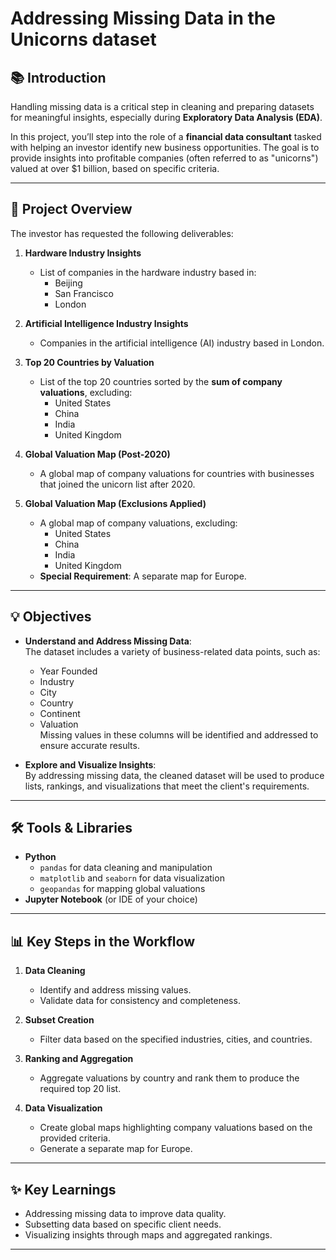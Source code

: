 # Addressing Missing Data in the Unicorns dataset

## 📚 Introduction

Handling missing data is a critical step in cleaning and preparing datasets for meaningful insights, especially during **Exploratory Data Analysis (EDA)**. 

In this project, you’ll step into the role of a **financial data consultant** tasked with helping an investor identify new business opportunities. The goal is to provide insights into profitable companies (often referred to as "unicorns") valued at over $1 billion, based on specific criteria.

---

## 🔂 Project Overview

The investor has requested the following deliverables:

1. **Hardware Industry Insights**  
   - List of companies in the hardware industry based in:
     - Beijing  
     - San Francisco  
     - London  

2. **Artificial Intelligence Industry Insights**  
   - Companies in the artificial intelligence (AI) industry based in London.

3. **Top 20 Countries by Valuation**  
   - List of the top 20 countries sorted by the **sum of company valuations**, excluding:  
     - United States  
     - China  
     - India  
     - United Kingdom  

4. **Global Valuation Map (Post-2020)**  
   - A global map of company valuations for countries with businesses that joined the unicorn list after 2020.

5. **Global Valuation Map (Exclusions Applied)**  
   - A global map of company valuations, excluding:
     - United States  
     - China  
     - India  
     - United Kingdom  
   - **Special Requirement**: A separate map for Europe.

---

## 💡 Objectives

- **Understand and Address Missing Data**:  
  The dataset includes a variety of business-related data points, such as:
  - Year Founded  
  - Industry  
  - City  
  - Country  
  - Continent  
  - Valuation  
  Missing values in these columns will be identified and addressed to ensure accurate results.

- **Explore and Visualize Insights**:  
  By addressing missing data, the cleaned dataset will be used to produce lists, rankings, and visualizations that meet the client's requirements.

---

## 🛠️ Tools & Libraries

- **Python**  
  - `pandas` for data cleaning and manipulation  
  - `matplotlib` and `seaborn` for data visualization  
  - `geopandas` for mapping global valuations  
- **Jupyter Notebook** (or IDE of your choice)

---

## 📊 Key Steps in the Workflow

1. **Data Cleaning**  
   - Identify and address missing values.
   - Validate data for consistency and completeness.

2. **Subset Creation**  
   - Filter data based on the specified industries, cities, and countries.

3. **Ranking and Aggregation**  
   - Aggregate valuations by country and rank them to produce the required top 20 list.

4. **Data Visualization**  
   - Create global maps highlighting company valuations based on the provided criteria.
   - Generate a separate map for Europe.

---

 ## ✨ Key Learnings

- Addressing missing data to improve data quality.
- Subsetting data based on specific client needs.
- Visualizing insights through maps and aggregated rankings.

---
